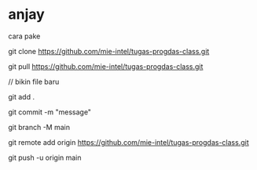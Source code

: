 # anjay

cara pake

git clone https://github.com/mie-intel/tugas-progdas-class.git

git pull https://github.com/mie-intel/tugas-progdas-class.git

// bikin file baru

git add .

git commit -m "message"

git branch -M main

git remote add origin https://github.com/mie-intel/tugas-progdas-class.git

git push -u origin main
